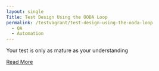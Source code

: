 ```yaml
---
layout: single
Title: Test Design Using the OODA Loop
permalink: /testvagrant/test-design-using-the-ooda-loop
  - QA
  - Automation
---
```


Your test is only as mature as your understanding

[Read More](https://medium.com/testvagrant/test-design-using-the-ooda-loop-d66484557b31)